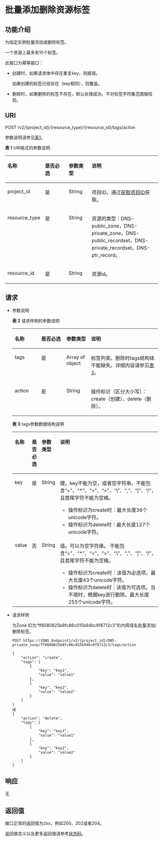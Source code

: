 # 批量添加删除资源标签<a name="dns_api_67003"></a>

## 功能介绍<a name="section2763065016101"></a>

为指定实例批量添加或删除标签。

一个资源上最多有10个标签。

此接口为幂等接口：

-   创建时，如果请求体中存在重复key，则报错。

    如果创建的标签已经存在（key相同），则覆盖。

-   删除时，如果删除的标签不存在，默认处理成功，不对标签字符集范围做校验。

## URI<a name="section53701671161015"></a>

POST /v2/\{project\_id\}/\{resource\_type\}/\{resource\_id\}/tags/action

参数说明请参见[表1](#table6099729418149)。

**表 1**  URI格式的参数说明

<a name="table6099729418149"></a>
<table><thead align="left"><tr id="rfcbc44a8a46b42f7a3399447cc33e6bc"><th class="cellrowborder" valign="top" width="19.15%" id="mcps1.2.5.1.1"><p id="a7a4aca13a83145a7b874bba426d18c4c"><a name="a7a4aca13a83145a7b874bba426d18c4c"></a><a name="a7a4aca13a83145a7b874bba426d18c4c"></a>名称</p>
</th>
<th class="cellrowborder" valign="top" width="17.52%" id="mcps1.2.5.1.2"><p id="a8c3f3314bb0c42509b058a1de0687bf7"><a name="a8c3f3314bb0c42509b058a1de0687bf7"></a><a name="a8c3f3314bb0c42509b058a1de0687bf7"></a>是否必选</p>
</th>
<th class="cellrowborder" valign="top" width="15.690000000000001%" id="mcps1.2.5.1.3"><p id="a274153726c4f4e068d17da9d20adb07a"><a name="a274153726c4f4e068d17da9d20adb07a"></a><a name="a274153726c4f4e068d17da9d20adb07a"></a>参数类型</p>
</th>
<th class="cellrowborder" valign="top" width="47.64%" id="mcps1.2.5.1.4"><p id="zh-cn_topic_0123440237_p517246718149"><a name="zh-cn_topic_0123440237_p517246718149"></a><a name="zh-cn_topic_0123440237_p517246718149"></a>说明</p>
</th>
</tr>
</thead>
<tbody><tr id="r4012eb0589df431685512c63766dd227"><td class="cellrowborder" valign="top" width="19.15%" headers="mcps1.2.5.1.1 "><p id="a1aec9468ac3740a592e230ea8946b4a0"><a name="a1aec9468ac3740a592e230ea8946b4a0"></a><a name="a1aec9468ac3740a592e230ea8946b4a0"></a>project_id</p>
</td>
<td class="cellrowborder" valign="top" width="17.52%" headers="mcps1.2.5.1.2 "><p id="ac76f20b1516e4b15a400cc05c5c7ce34"><a name="ac76f20b1516e4b15a400cc05c5c7ce34"></a><a name="ac76f20b1516e4b15a400cc05c5c7ce34"></a>是</p>
</td>
<td class="cellrowborder" valign="top" width="15.690000000000001%" headers="mcps1.2.5.1.3 "><p id="a2d2fc344bf1b429dae66d8e374fa2ed0"><a name="a2d2fc344bf1b429dae66d8e374fa2ed0"></a><a name="a2d2fc344bf1b429dae66d8e374fa2ed0"></a>String</p>
</td>
<td class="cellrowborder" valign="top" width="47.64%" headers="mcps1.2.5.1.4 "><p id="a89702749d7e341b79567331aeb131cb1"><a name="a89702749d7e341b79567331aeb131cb1"></a><a name="a89702749d7e341b79567331aeb131cb1"></a>项目ID。通过<a href="获取项目ID.md">获取项目ID</a>获取。</p>
</td>
</tr>
<tr id="r12097de3a65e4af7996e768bb2f012f7"><td class="cellrowborder" valign="top" width="19.15%" headers="mcps1.2.5.1.1 "><p id="a83d50bdf8f0147428c4bd7d748d16f3e"><a name="a83d50bdf8f0147428c4bd7d748d16f3e"></a><a name="a83d50bdf8f0147428c4bd7d748d16f3e"></a>resource_type</p>
</td>
<td class="cellrowborder" valign="top" width="17.52%" headers="mcps1.2.5.1.2 "><p id="ad4ecbc7d4a34452f86a5163504ee39ea"><a name="ad4ecbc7d4a34452f86a5163504ee39ea"></a><a name="ad4ecbc7d4a34452f86a5163504ee39ea"></a>是</p>
</td>
<td class="cellrowborder" valign="top" width="15.690000000000001%" headers="mcps1.2.5.1.3 "><p id="a8c89d349f80447ff996ebe69a283837a"><a name="a8c89d349f80447ff996ebe69a283837a"></a><a name="a8c89d349f80447ff996ebe69a283837a"></a>String</p>
</td>
<td class="cellrowborder" valign="top" width="47.64%" headers="mcps1.2.5.1.4 "><p id="a05dbc56f4b6342738fbed75fdb3776e1"><a name="a05dbc56f4b6342738fbed75fdb3776e1"></a><a name="a05dbc56f4b6342738fbed75fdb3776e1"></a>资源的类型：DNS-public_zone，DNS-private_zone，DNS-public_recordset，DNS-private_recordset，DNS-ptr_record。</p>
</td>
</tr>
<tr id="r959a126496424428b274abddaf342841"><td class="cellrowborder" valign="top" width="19.15%" headers="mcps1.2.5.1.1 "><p id="zh-cn_topic_0123440237_p408654311220"><a name="zh-cn_topic_0123440237_p408654311220"></a><a name="zh-cn_topic_0123440237_p408654311220"></a>resource_id</p>
</td>
<td class="cellrowborder" valign="top" width="17.52%" headers="mcps1.2.5.1.2 "><p id="a8eaeadb4d70e418281a8f66c9e7f5039"><a name="a8eaeadb4d70e418281a8f66c9e7f5039"></a><a name="a8eaeadb4d70e418281a8f66c9e7f5039"></a>是</p>
</td>
<td class="cellrowborder" valign="top" width="15.690000000000001%" headers="mcps1.2.5.1.3 "><p id="a9656fece8a6142d2889a5fd15e6e354a"><a name="a9656fece8a6142d2889a5fd15e6e354a"></a><a name="a9656fece8a6142d2889a5fd15e6e354a"></a>String</p>
</td>
<td class="cellrowborder" valign="top" width="47.64%" headers="mcps1.2.5.1.4 "><p id="a74c281cde6aa47fbad1fdc186589692d"><a name="a74c281cde6aa47fbad1fdc186589692d"></a><a name="a74c281cde6aa47fbad1fdc186589692d"></a>资源id。</p>
</td>
</tr>
</tbody>
</table>

## 请求<a name="section44958995161021"></a>

-   参数说明

    **表 2**  请求样例的参数说明

    <a name="ta8e34d2abfab47aa998529cacfcb2828"></a>
    <table><thead align="left"><tr id="rcd93df91505146de937d43e19d340f2f"><th class="cellrowborder" valign="top" width="18.21%" id="mcps1.2.5.1.1"><p id="zh-cn_topic_0094510675_p3415211830"><a name="zh-cn_topic_0094510675_p3415211830"></a><a name="zh-cn_topic_0094510675_p3415211830"></a>名称</p>
    </th>
    <th class="cellrowborder" valign="top" width="17.31%" id="mcps1.2.5.1.2"><p id="zh-cn_topic_0094510675_p276632601830"><a name="zh-cn_topic_0094510675_p276632601830"></a><a name="zh-cn_topic_0094510675_p276632601830"></a>是否必选</p>
    </th>
    <th class="cellrowborder" valign="top" width="16.919999999999998%" id="mcps1.2.5.1.3"><p id="zh-cn_topic_0094510675_p261316001830"><a name="zh-cn_topic_0094510675_p261316001830"></a><a name="zh-cn_topic_0094510675_p261316001830"></a>参数类型</p>
    </th>
    <th class="cellrowborder" valign="top" width="47.56%" id="mcps1.2.5.1.4"><p id="zh-cn_topic_0094510675_p362848191830"><a name="zh-cn_topic_0094510675_p362848191830"></a><a name="zh-cn_topic_0094510675_p362848191830"></a>说明</p>
    </th>
    </tr>
    </thead>
    <tbody><tr id="r1dae0bc4b85446b8a56f30ada7a63fe8"><td class="cellrowborder" valign="top" width="18.21%" headers="mcps1.2.5.1.1 "><p id="a79af0cb72c174d3ca1f428eecec90c40"><a name="a79af0cb72c174d3ca1f428eecec90c40"></a><a name="a79af0cb72c174d3ca1f428eecec90c40"></a>tags</p>
    </td>
    <td class="cellrowborder" valign="top" width="17.31%" headers="mcps1.2.5.1.2 "><p id="zh-cn_topic_0094510675_p458022581830"><a name="zh-cn_topic_0094510675_p458022581830"></a><a name="zh-cn_topic_0094510675_p458022581830"></a>是</p>
    </td>
    <td class="cellrowborder" valign="top" width="16.919999999999998%" headers="mcps1.2.5.1.3 "><p id="p10319350151213"><a name="p10319350151213"></a><a name="p10319350151213"></a>Array of object</p>
    </td>
    <td class="cellrowborder" valign="top" width="47.56%" headers="mcps1.2.5.1.4 "><p id="ae2ca2f7ad13b4f58bb7996f0a46dd61b"><a name="ae2ca2f7ad13b4f58bb7996f0a46dd61b"></a><a name="ae2ca2f7ad13b4f58bb7996f0a46dd61b"></a>标签列表。删除时tags结构体不能缺失。详细内容请参见<a href="#t4b1b8c5089e8440eb9e241650e1b469f">表3</a>。</p>
    </td>
    </tr>
    <tr id="r83eaea44319f4fb2a961371d118330ea"><td class="cellrowborder" valign="top" width="18.21%" headers="mcps1.2.5.1.1 "><p id="a10c775ff12944ab5b2d46801393db0b0"><a name="a10c775ff12944ab5b2d46801393db0b0"></a><a name="a10c775ff12944ab5b2d46801393db0b0"></a>action</p>
    </td>
    <td class="cellrowborder" valign="top" width="17.31%" headers="mcps1.2.5.1.2 "><p id="zh-cn_topic_0094510675_p349520711830"><a name="zh-cn_topic_0094510675_p349520711830"></a><a name="zh-cn_topic_0094510675_p349520711830"></a>是</p>
    </td>
    <td class="cellrowborder" valign="top" width="16.919999999999998%" headers="mcps1.2.5.1.3 "><p id="zh-cn_topic_0094510675_p125455181830"><a name="zh-cn_topic_0094510675_p125455181830"></a><a name="zh-cn_topic_0094510675_p125455181830"></a>String</p>
    </td>
    <td class="cellrowborder" valign="top" width="47.56%" headers="mcps1.2.5.1.4 "><p id="aaf692f79fda9478ca778f9b1a4a4495f"><a name="aaf692f79fda9478ca778f9b1a4a4495f"></a><a name="aaf692f79fda9478ca778f9b1a4a4495f"></a>操作标识（区分大小写）：create（创建）、delete（删除）。</p>
    </td>
    </tr>
    </tbody>
    </table>

    **表 3**  tags参数数据结构说明

    <a name="t4b1b8c5089e8440eb9e241650e1b469f"></a>
    <table><thead align="left"><tr id="r86189205e3ee41529729d61f18ec04d1"><th class="cellrowborder" valign="top" width="18.509999999999998%" id="mcps1.2.5.1.1"><p id="a45f786a4d2ca490587c55a81a7af4ad7"><a name="a45f786a4d2ca490587c55a81a7af4ad7"></a><a name="a45f786a4d2ca490587c55a81a7af4ad7"></a>名称</p>
    </th>
    <th class="cellrowborder" valign="top" width="16.91%" id="mcps1.2.5.1.2"><p id="ab5aaec07a65a48ddad37de74a8cd214c"><a name="ab5aaec07a65a48ddad37de74a8cd214c"></a><a name="ab5aaec07a65a48ddad37de74a8cd214c"></a>是否必选</p>
    </th>
    <th class="cellrowborder" valign="top" width="17.11%" id="mcps1.2.5.1.3"><p id="a3c87a997c67f4f78a6279bfa660fa467"><a name="a3c87a997c67f4f78a6279bfa660fa467"></a><a name="a3c87a997c67f4f78a6279bfa660fa467"></a>参数类型</p>
    </th>
    <th class="cellrowborder" valign="top" width="47.47%" id="mcps1.2.5.1.4"><p id="ae574633cb32142cb8a86070dabb6e9b9"><a name="ae574633cb32142cb8a86070dabb6e9b9"></a><a name="ae574633cb32142cb8a86070dabb6e9b9"></a>说明</p>
    </th>
    </tr>
    </thead>
    <tbody><tr id="r78fd46051cda489982fda24f1fdf4c1c"><td class="cellrowborder" valign="top" width="18.509999999999998%" headers="mcps1.2.5.1.1 "><p id="a528be4079abd420192e1494e05b1398d"><a name="a528be4079abd420192e1494e05b1398d"></a><a name="a528be4079abd420192e1494e05b1398d"></a>key</p>
    </td>
    <td class="cellrowborder" valign="top" width="16.91%" headers="mcps1.2.5.1.2 "><p id="afa35bdbbfed2435a805a1d905e68766a"><a name="afa35bdbbfed2435a805a1d905e68766a"></a><a name="afa35bdbbfed2435a805a1d905e68766a"></a>是</p>
    </td>
    <td class="cellrowborder" valign="top" width="17.11%" headers="mcps1.2.5.1.3 "><p id="a1487b792e22f4d6caa93834823baa0e3"><a name="a1487b792e22f4d6caa93834823baa0e3"></a><a name="a1487b792e22f4d6caa93834823baa0e3"></a>String</p>
    </td>
    <td class="cellrowborder" valign="top" width="47.47%" headers="mcps1.2.5.1.4 "><p id="a8852a19467354911a9c3caa73ba8de6c"><a name="a8852a19467354911a9c3caa73ba8de6c"></a><a name="a8852a19467354911a9c3caa73ba8de6c"></a>键。key不能为空，或者空字符串。不能包含“=”、“*”、“&lt;”、“&gt;”、“\”、“,”、“|”、“/”，且首尾字符不能为空格。</p>
    <a name="ul193417329536"></a><a name="ul193417329536"></a><ul id="ul193417329536"><li>操作标识为create时：最大长度36个unicode字符。</li><li>操作标识为delete时：最大长度127个unicode字符。</li></ul>
    </td>
    </tr>
    <tr id="reaee45c981d34f85b4810a8fb8325ec6"><td class="cellrowborder" valign="top" width="18.509999999999998%" headers="mcps1.2.5.1.1 "><p id="ae13982a9b00045288249e98ebf57b395"><a name="ae13982a9b00045288249e98ebf57b395"></a><a name="ae13982a9b00045288249e98ebf57b395"></a>value</p>
    </td>
    <td class="cellrowborder" valign="top" width="16.91%" headers="mcps1.2.5.1.2 "><p id="a99da8193a7584036baec00bb32a65183"><a name="a99da8193a7584036baec00bb32a65183"></a><a name="a99da8193a7584036baec00bb32a65183"></a>否</p>
    </td>
    <td class="cellrowborder" valign="top" width="17.11%" headers="mcps1.2.5.1.3 "><p id="a3d072237ebc14c6ca7b298459384d363"><a name="a3d072237ebc14c6ca7b298459384d363"></a><a name="a3d072237ebc14c6ca7b298459384d363"></a>String</p>
    </td>
    <td class="cellrowborder" valign="top" width="47.47%" headers="mcps1.2.5.1.4 "><p id="a04d36d2edce34ff4adfc295a932b5db4"><a name="a04d36d2edce34ff4adfc295a932b5db4"></a><a name="a04d36d2edce34ff4adfc295a932b5db4"></a>值。可以为空字符串。 不能包含“=”、“*”、“&lt;”、“&gt;”、“\”、“,”、“|”、“/”，且首尾字符不能为空格。</p>
    <a name="ul1596036185310"></a><a name="ul1596036185310"></a><ul id="ul1596036185310"><li>操作标识为create时：该值为必选项，最大长度43个unicode字符。</li><li>操作标识为delete时：该值为可选项。当不填时，根据key进行删除。最大长度255个unicode字符。</li></ul>
    </td>
    </tr>
    </tbody>
    </table>

-   请求样例

    为Zone ID为“ff8080825b8fc86c015b94bc6f8712c3”的内网域名批量添加/删除标签。

    ```
    POST https://{DNS_Endpoint}/v2/{project_id}/DNS-private_zone/ff8080825b8fc86c015b94bc6f8712c3/tags/action
    ```

    ```
    {
        "action": "create",
        "tags": [
            {
                "key": "key1",
                "value": "value1"
            },
            {
                "key": "key2",
                "value": "value2"
            }
        ]
    }
    或
    {
        "action": "delete",
        "tags": [
            {
                "key": "key1",
                "value": "value1"
            },
            {
                "key": "key2",
                "value": "value2"
            }
        ]
    }
    ```


## 响应<a name="section40090803161031"></a>

无

## 返回值<a name="section9249181042119"></a>

接口正常的返回值为2xx，例如200、202或者204。

返回值含义以及更多返回值请参考[状态码](状态码.md)。

